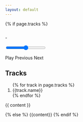 ```yaml
---
layout: default
---
```

{% if page.tracks %}
<section class="cards">
<div class="music_player">
    <img class="song-thumbnail" data-amplitude-song-info="cover_art_url"/>
    <span data-amplitude-song-info="name"></span>
    <p class="artist-album"><span data-amplitude-song-info="artist"></span> - <span data-amplitude-song-info="album"></span></p>
    <div class="progress-bar">
        <div class="amplitude-wave-form"></div>
        <input type="range" class="amplitude-song-slider"/>
    </div>
    <p>
        <span class="amplitude-play-pause">Play</span>
        <span class="amplitude-prev">Previous</span>
        <span class="amplitude-next">Next</span>
    </p>
</div>

<section class = "tracks">
<h2> Tracks </h2>
<ol>
{% for track in page.tracks %}
<li class="amplitude-song-container amplitude-skip-to" data-amplitude-song-index="{{forloop.index0}}" data-amplitude-location="0">
{{track.name}}
</li>
{% endfor %}
</ol>
</section>

<section class = "notes">
{{ content }}
</section>

</section>

<script>
    // Hide all the traditional html5 audio elements if JS is enabled.
    [...document.querySelectorAll("audio")].map(e => e.style.display = "none")

    function setMediaSessionData(song) {
        if ('mediaSession' in navigator) {

            navigator.mediaSession.metadata = new MediaMetadata({
            title: song.name,
            artist: song.artist,
            album: song.album,
            artwork: [
                { src: "{{page.image.src}}",   sizes: '512x512',   type: 'image/png' },
                // { src: 'https://dummyimage.com/128x128', sizes: '128x128', type: 'image/png' },
                // { src: 'https://dummyimage.com/192x192', sizes: '192x192', type: 'image/png' },
                // { src: 'https://dummyimage.com/256x256', sizes: '256x256', type: 'image/png' },
                // { src: 'https://dummyimage.com/384x384', sizes: '384x384', type: 'image/png' },
                // { src: 'https://dummyimage.com/512x512', sizes: '512x512', type: 'image/png' },
            ]
            });

            // navigator.mediaSession.setActionHandler('play', Amplitude.play);
            // navigator.mediaSession.setActionHandler('pause', Amplitude.pause);
            // navigator.mediaSession.setActionHandler('seekbackward', function() {});
            // navigator.mediaSession.setActionHandler('seekforward', function() {});
            navigator.mediaSession.setActionHandler('previoustrack', () => Amplitude.prev() );
            navigator.mediaSession.setActionHandler('nexttrack', () => Amplitude.next());
        }
    }

    let songs = [{% for track in page.tracks %}
			{
				"name": "{{track.name}}",
				"artist": "Monty Williams",
				"album": "{{page.title}}",
				"url": "{{page.track_folder | uri_escape}}/{{track.src | uri_escape}}",
				//"cover_art_url": "{{page.image.src}}"
		},{% endfor %} ];

	Amplitude.init({
        {% if jekyll.environment == "development" %}debug: true, {% endif %}
        default_album_art: "{{page.image.src}}",
        waveforms: {
            sample_rate: 50,
        },
        callbacks: {
			 play: e => {
                 let song = Amplitude.getActiveSongMetadata();
				 console.log(song);
                 setMediaSessionData(song)
             }
		},
		songs: songs,
        playlists: {
            "album": {
            songs: [...Array(songs.length).keys()],
            title: "{{page.title}}"
            },
        },
        // starting_playlist: "album",
	});

    document.queryE
</script>
{% else %}
{{content}}
{% endif %}







